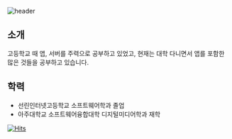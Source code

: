 ![header](https://capsule-render.vercel.app/api?type=waving&color=gradient&height=300&section=header&text=Junsang's%20GitHub&fontSize=60)
  ## 소개
  고등학교 때 앱, 서버를 주력으로 공부하고 있었고, 현재는 대학 다니면서 앱를 포함한 많은 것들을 공부하고 있습니다.


## 학력
 - 선린인터넷고등학교 소프트웨어학과 졸업
 - 아주대학교 소프트웨어융합대학 디지털미디어학과 재학
<!-- ## What am I learning?
 - Android Studio
 - Architecture(MVVM, MVP)
 - Kotlin
 - java
 - C Language, C++
 - Algorithm
 - MySQL, SQLite
 - JetPack
 - Python
 - Django
 - Html, Css, JavaScript -->


[![Hits](https://hits.seeyoufarm.com/api/count/incr/badge.svg?url=https%3A%2F%2Fgithub.com%2Fsamgashyeong&count_bg=%233780D9&title_bg=%23555555&icon=&icon_color=%23E7E7E7&title=hits&edge_flat=false)](https://hits.seeyoufarm.com)
